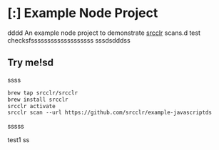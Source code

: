# [:] Example Node Project
dddd
An example node project to demonstrate [srcclr](https://www.srsscclr.com) scans.d test checksfsssssssssssssssssss 
sssdsdddss
## Try me!sd
ssss
```ss
brew tap srcclr/srcclr
brew install srcclr
srcclr activate
srcclr scan --url https://github.com/srcclr/example-javascriptds
```
sssss

test1
ss
